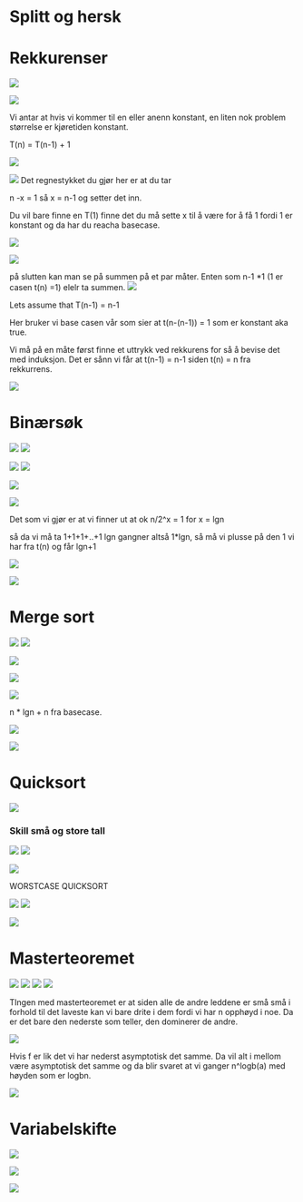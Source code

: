 # Splitt og hersk

# Rekkurenser
![](images/1.png)

![](images/2.png)

Vi antar at hvis vi kommer til en eller anenn konstant, en liten nok problem størrelse er kjøretiden konstant.

T(n) = T(n-1) + 1

![](images/10.png)

![](images/11.png)
Det regnestykket du gjør her er at du tar

n -x = 1
så x = n-1 og setter det inn. 

Du vil bare finne en T(1) finne det du må sette x til å være for å få 1 fordi 1 er konstant og da har du reacha basecase.

![](images/12.png)

![](images/13.png)

på slutten kan man se på summen på et par måter. Enten som n-1 *1 (1 er casen t(n) =1) 
elelr ta summen.
![](images/14.png)

Lets assume that T(n-1) = n-1

Her bruker vi base casen vår som sier at t(n-(n-1)) = 1 som er konstant aka true.

Vi må på en måte først finne et uttrykk ved rekkurens for så å bevise det med induksjon. Det er sånn vi får at t(n-1) = n-1
siden t(n) = n fra rekkurrens.
 
 ![](images/15.png)



# Binærsøk


![](images/16.png)
![](images/17.png)

![](images/18.png)
![](images/20.png)

![](images/19.png)

![](images/21.png)

Det som vi gjør er at vi finner ut at ok n/2^x = 1 for x = lgn

så da vi må ta 1+1+1+..+1 lgn gangner
altså 1*lgn, så må vi plusse på den 1 vi har fra t(n) og får lgn+1

![](images/22.png)

![](images/100.png)

# Merge sort

![](images/23.png)
![](images/24.png)

![](images/25.png)

![](images/26.png)

![](images/27.png)

n * lgn + n fra basecase.

![](images/28.png)

![](images/29.png)


# Quicksort

![](images/30.png)

### Skill små og store tall
![](images/31.png)
![](images/32.png)

![](images/33.png)

WORSTCASE QUICKSORT

![](images/34.png)
![](images/35.png)

![](images/36.png)





# Masterteoremet

![](images/900.png)
![](images/37.png)
![](images/38.png)
![](images/39.png)

TIngen med masterteoremet er at siden alle de andre leddene er små små i forhold til det laveste kan vi bare drite i dem fordi vi har n opphøyd i noe. Da er det bare den nederste som teller, den dominerer de andre. 

![](images/40.png)


Hvis f er lik det vi har nederst asymptotisk det samme. Da vil alt i mellom være asymptotisk det samme og da blir svaret at vi ganger n^logb(a) med høyden som er logbn.

![](images/41.png)


# Variabelskifte

![](images/42.png)

![](images/43.png)

![](images/44.png)

